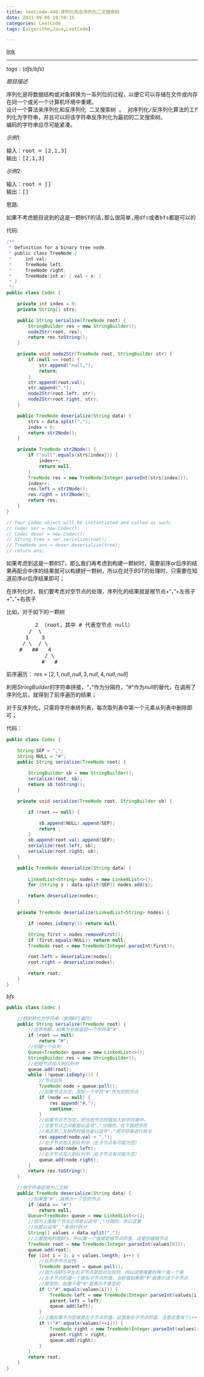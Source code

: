 ```yaml
---
title: leetcode-449-序列化和反序列化二叉搜索树
date: 2021-09-06 18:59:15
categories: LeetCode
tags: [algorithm,Java,LeetCode]

---
```


[link](https://leetcode-cn.com/problems/serialize-and-deserialize-bst/)

<hr/>

$tags:(dfs/bfs)$

$题目描述$

<pre>
序列化是将数据结构或对象转换为一系列位的过程，以便它可以存储在文件或内存缓冲区中，或通过网络连接链路传输，以便稍后
在同一个或另一个计算机环境中重建。
设计一个算法来序列化和反序列化 二叉搜索树 。 对序列化/反序列化算法的工作方式没有限制。 您只需确保二叉搜索树可以序
列化为字符串，并且可以将该字符串反序列化为最初的二叉搜索树。
编码的字符串应尽可能紧凑。
</pre>


$示例1:$

<pre>
输入：root = [2,1,3]
输出：[2,1,3]
</pre>

$示例2:$

<pre>
输入：root = []
输出：[]
</pre>

思路:

<pre>
如果不考虑题目说到的这是一颗BST的话,那么很简单,用dfs或者bfs都是可以的
</pre>

代码:

```java
/**
 * Definition for a binary tree node.
 * public class TreeNode {
 *     int val;
 *     TreeNode left;
 *     TreeNode right;
 *     TreeNode(int x) { val = x; }
 * }
 */
public class Codec {

    private int index = 0;
    private String[] strs;

    public String serialize(TreeNode root) {
        StringBuilder res = new StringBuilder();
        node2Str(root, res);
        return res.toString();
    }

    private void node2Str(TreeNode root, StringBuilder str) {
        if (null == root) {
            str.append("null,");
            return;
        }
        str.append(root.val);
        str.append(",");
        node2Str(root.left, str);
        node2Str(root.right, str);
    }

    public TreeNode deserialize(String data) {
        strs = data.split(",");
        index = 0;
        return str2Node();
    }

    private TreeNode str2Node() {
        if ("null".equals(strs[index])) {
            index++;
            return null;
        }
        TreeNode res = new TreeNode(Integer.parseInt(strs[index]));
        index++;
        res.left = str2Node();
        res.right = str2Node();
        return res;
    }
}

// Your Codec object will be instantiated and called as such:
// Codec ser = new Codec();
// Codec deser = new Codec();
// String tree = ser.serialize(root);
// TreeNode ans = deser.deserialize(tree);
// return ans;
```

如果考虑到这是一颗$BST$，那么我们再考虑到构建一颗树时，需要前序$or$后序的结果再配合中序的结果就可以构建好一颗树，所以在对于$BST$的处理时，只需要在知道前序$or$后序结果即可；

在序列化时，我们要考虑对空节点的处理，序列化的结果就是根节点+“，”+左孩子+“，”+右孩子

比如，对于如下的一颗树

<pre>
   		 2 （root，其中 # 代表空节点 null）
       /  \
      1    3
     / \  / \
    #   ##   4
            / \
           #   #
</pre>

前序遍历： $res$ = $[2,1,null,null,3,null,4,null,null]$

利用$StringBuilder$的字符串拼接，“，”作为分隔符，“#”作为$null$的替代，在调用了序列化后，就得到了前序遍历的结果；

对于反序列化，只需将字符串转列表，每次取列表中第一个元素从列表中删除即可；

代码：

```java
public class Codec {

    String SEP = ",";
    String NULL = "#";
    public String serialize(TreeNode root) {
        
        StringBuilder sb = new StringBuilder();
        serialize(root, sb);
        return sb.toString();
    }

    private void serialize(TreeNode root, StringBuilder sb) {

        if (root == null) {

            sb.append(NULL).append(SEP);
            return ;
        }
        sb.append(root.val).append(SEP);
        serialize(root.left, sb);
        serialize(root.right, sb);
    }

    public TreeNode deserialize(String data) {
        
        LinkedList<String> nodes = new LinkedList<>();
        for (String s : data.split(SEP)) nodes.add(s);

        return deserialize(nodes);
    }

    private TreeNode deserialize(LinkedList<String> nodes) {

        if (nodes.isEmpty()) return null;

        String first = nodes.removeFirst();
        if (first.equals(NULL)) return null;
        TreeNode root = new TreeNode(Integer.parseInt(first));

        root.left = deserialize(nodes);
        root.right = deserialize(nodes);

        return root;
    }
}
```

$bfs$

```java
public class Codec {

    //把树转化为字符串（使用BFS遍历）
    public String serialize(TreeNode root) {
        //边界判断，如果为空就返回一个字符串"#"
        if (root == null)
            return "#";
        //创建一个队列
        Queue<TreeNode> queue = new LinkedList<>();
        StringBuilder res = new StringBuilder();
        //把根节点加入到队列中
        queue.add(root);
        while (!queue.isEmpty()) {
            //节点出队
            TreeNode node = queue.poll();
            //如果节点为空，添加一个字符"#"作为空的节点
            if (node == null) {
                res.append("#,");
                continue;
            }
            //如果节点不为空，把当前节点的值加入到字符串中，
            //注意节点之间都是以逗号","分隔的，在下面把字符
            //串还原二叉树的时候也是以逗号","把字符串进行拆分
            res.append(node.val + ",");
            //左子节点加入到队列中（左子节点有可能为空）
            queue.add(node.left);
            //右子节点加入到队列中（右子节点有可能为空）
            queue.add(node.right);
        }
        return res.toString();
    }

    //把字符串还原为二叉树
    public TreeNode deserialize(String data) {
        //如果是"#"，就表示一个空的节点
        if (data == "#")
            return null;
        Queue<TreeNode> queue = new LinkedList<>();
        //因为上面每个节点之间是以逗号","分隔的，所以这里
        //也要以逗号","来进行拆分
        String[] values = data.split(",");
        //上面使用的是BFS，所以第一个值就是根节点的值，这里创建根节点
        TreeNode root = new TreeNode(Integer.parseInt(values[0]));
        queue.add(root);
        for (int i = 1; i < values.length; i++) {
            //队列中节点出栈
            TreeNode parent = queue.poll();
            //因为在BFS中左右子节点是成对出现的，所以这里挨着的两个值一个是
            //左子节点的值一个是右子节点的值，当前值如果是"#"就表示这个子节点
            //是空的，如果不是"#"就表示不是空的
            if (!"#".equals(values[i])) {
                TreeNode left = new TreeNode(Integer.parseInt(values[i]));
                parent.left = left;
                queue.add(left);
            }
            //上面如果不为空就是左子节点的值，这里是右子节点的值，注意这里有个i++，
            if (!"#".equals(values[++i])) {
                TreeNode right = new TreeNode(Integer.parseInt(values[i]));
                parent.right = right;
                queue.add(right);
            }
        }
        return root;
    }
}
```

